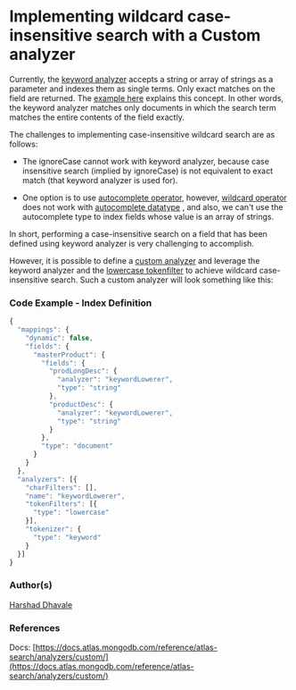 # Implementing wildcard case-insensitive search with a Custom analyzer

Currently, the [keyword analyzer](https://docs.atlas.mongodb.com/reference/atlas-search/analyzers/keyword/index.html) accepts a string or array of strings as a parameter and indexes them as single terms. Only exact matches on the field are returned. The [example here](https://docs.atlas.mongodb.com/reference/atlas-search/analyzers/keyword/index.html#example) explains this concept. In other words, the keyword analyzer matches only documents in which the search term matches the entire contents of the field exactly.

The challenges to implementing case-insensitive wildcard search are as follows:

-   The ignoreCase cannot work with keyword analyzer, because case insensitive search (implied by ignoreCase) is not equivalent to exact match (that keyword analyzer is used for).

-   One option is to use [autocomplete operator](https://docs.atlas.mongodb.com/reference/atlas-search/autocomplete/), however, [wildcard operator](https://docs.atlas.mongodb.com/reference/atlas-search/wildcard/) does not work with [autocomplete datatype](https://docs.atlas.mongodb.com/reference/atlas-search/index-definitions/#autocomplete) , and also, we can't use the autocomplete type to index fields whose value is an array of strings.


In short, performing a case-insensitive search on a field that has been defined using keyword analyzer is very challenging to accomplish.

However, it is possible to define a [custom analyzer](https://docs.atlas.mongodb.com/reference/atlas-search/analyzers/custom/) and leverage the keyword analyzer and the [lowercase tokenfilter](https://docs.atlas.mongodb.com/reference/atlas-search/analyzers/custom/#lowercase) to achieve wildcard case-insensitive search. Such a custom analyzer will look something like this:

### Code Example - Index Definition

``` javascript
{
  "mappings": {
    "dynamic": false,
    "fields": {
      "masterProduct": {
        "fields": {
          "prodLongDesc": {
            "analyzer": "keywordLowerer",
            "type": "string"
          },
          "productDesc": {
            "analyzer": "keywordLowerer",
            "type": "string"
          }
        },
        "type": "document"
      }
    }
  },
  "analyzers": [{
    "charFilters": [],
    "name": "keywordLowerer",
    "tokenFilters": [{
      "type": "lowercase"
    }],
    "tokenizer": {
      "type": "keyword"
    }
  }]
}
```

### Author(s)  

[Harshad Dhavale](https://github.com/harshadpd)

### References  

Docs: [https://docs.atlas.mongodb.com/reference/atlas-search/analyzers/custom/](https://docs.atlas.mongodb.com/reference/atlas-search/analyzers/custom/)
